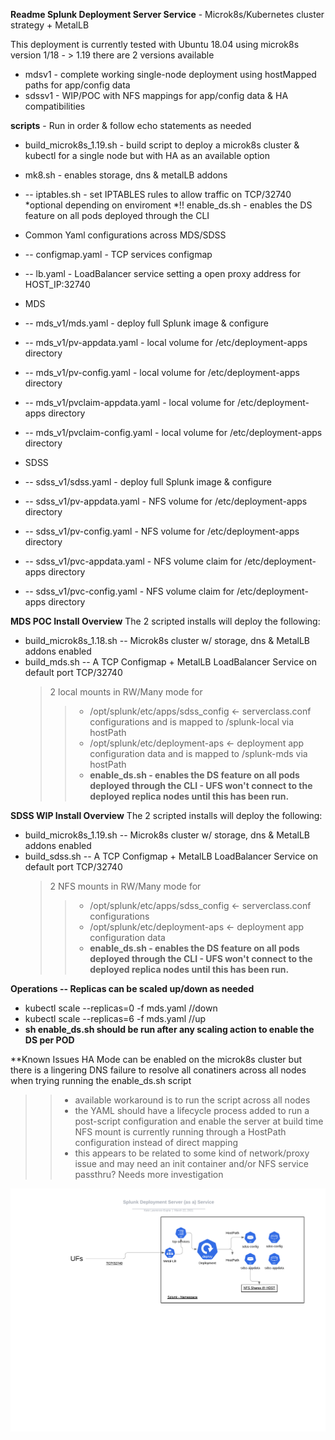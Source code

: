 **Readme Splunk Deployment Server Service** -  Microk8s/Kubernetes cluster strategy + MetalLB


This deployment is currently tested with Ubuntu 18.04 using microk8s version 1/18 - > 1.19 there are 2 versions available 

* mdsv1 - complete working single-node deployment using hostMapped paths for app/config data
* sdssv1 - WIP/POC with NFS mappings for app/config data & HA compatibilities

**scripts** - Run in order & follow echo statements as needed
* build_microk8s_1.19.sh - build script to deploy a microk8s cluster & kubectl for a single node but with HA as an available option
* mk8.sh - enables storage, dns & metalLB addons
* -- iptables.sh  - set IPTABLES rules to allow traffic on TCP/32740 *optional depending on enviroment
*!! enable_ds.sh - enables the DS feature on all pods deployed through the CLI

* Common Yaml configurations across MDS/SDSS
* -- configmap.yaml - TCP services configmap
* -- lb.yaml - LoadBalancer service setting a open proxy address for HOST_IP:32740
* MDS
* -- mds_v1/mds.yaml - deploy full Splunk image & configure
* -- mds_v1/pv-appdata.yaml - local volume for /etc/deployment-apps directory
* -- mds_v1/pv-config.yaml - local volume for /etc/deployment-apps directory
* -- mds_v1/pvclaim-appdata.yaml - local volume for /etc/deployment-apps directory
* -- mds_v1/pvclaim-config.yaml - local volume for /etc/deployment-apps directory
* SDSS
* -- sdss_v1/sdss.yaml - deploy full Splunk image & configure
* -- sdss_v1/pv-appdata.yaml - NFS volume for /etc/deployment-apps directory
* -- sdss_v1/pv-config.yaml - NFS volume for /etc/deployment-apps directory
* -- sdss_v1/pvc-appdata.yaml - NFS volume claim for /etc/deployment-apps directory
* -- sdss_v1/pvc-config.yaml - NFS volume claim for /etc/deployment-apps directory

**MDS POC Install Overview**
The 2 scripted installs will deploy the following:
* build_microk8s_1.18.sh -- Microk8s cluster w/ storage, dns & MetalLB addons enabled
* build_mds.sh -- A TCP Configmap + MetalLB LoadBalancer Service on default port TCP/32740
    > 2 local mounts in RW/Many mode for
    >> * /opt/splunk/etc/apps/sdss_config <- serverclass.conf configurations and is mapped to /splunk-local via hostPath
    >> * /opt/splunk/etc/deployment-aps <- deployment app configuration data and is mapped to /splunk-mds via hostPath
    >> * **enable_ds.sh - enables the DS feature on all pods deployed through the CLI - UFS won't connect to the deployed replica nodes until this has been run.**

**SDSS WIP Install Overview**
The 2 scripted installs will deploy the following:
* build_microk8s_1.19.sh -- Microk8s cluster w/ storage, dns & MetalLB addons enabled
* build_sdss.sh -- A TCP Configmap + MetalLB LoadBalancer Service on default port TCP/32740
    > 2 NFS mounts in RW/Many mode for
    >> * /opt/splunk/etc/apps/sdss_config <- serverclass.conf configurations
    >> * /opt/splunk/etc/deployment-aps <- deployment app configuration data
    >> * **enable_ds.sh - enables the DS feature on all pods deployed through the CLI - UFS won't connect to the deployed replica nodes until this has been run.**
    
**Operations -- Replicas can be scaled up/down as needed** 
* kubectl scale --replicas=0 -f mds.yaml //down
* kubectl scale --replicas=6 -f mds.yaml //up
* **sh enable_ds.sh should be run after any scaling action to enable the DS per POD**

**Known Issues
HA Mode can be enabled on the microk8s cluster but there is a lingering DNS failure to resolve all conatiners across all nodes when trying running the enable_ds.sh script
>> * available workaround is to run the script across all nodes
>> * the YAML should have a lifecycle process added to run a post-script configuration and enable the server at build time
NFS mount is currently running through a HostPath configuration instead of direct mapping
>> * this appears to be related to some kind of network/proxy issue and may need an init container and/or NFS service passthru? Needs more investigation

![SDSS](SDSS.png)
